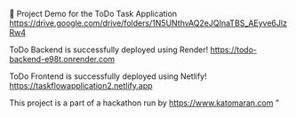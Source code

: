 📌 Project Demo for the ToDo Task Application
 https://drive.google.com/drive/folders/1N5UNthvAQ2eJQInaTBS_AEyve6JlzRw4


ToDo Backend is successfully deployed using Render!
https://todo-backend-e98t.onrender.com

ToDo Frontend is successfully deployed using Netlify!
https://taskflowapplication2.netlify.app

This project is a part of a hackathon run by 
https://www.katomaran.com ”
